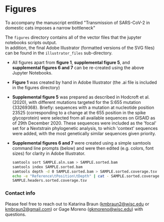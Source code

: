 # Figures
To accompany the manuscript entitled "Transmission of SARS-CoV-2 in domestic cats imposes a narrow bottleneck"

The `figures` directory contains all of the vector files that the jupyter notebooks scripts output.   
In addition, the final Adobe Illustrator (formatted versions of the SVG files) can be found in the `illustrator_files` sub-directory. 


- All figures apart from **figure 1**, **supplemental figure 5**, and **supplemental figures 6 and 7** can be re-created using the above Jupyter Notebooks. 
- **Figure 1** was created by hand in Adobe Illustrator (the .ai file is included in the figures directory)
- **Supplemental figure 5** was prepared as described in Hodcroft et al. (2020), with different mutations targeted for the S:655 mutation {33269368}. Briefly: sequences with a mutation at nucleotide position 23525 (corresponding to a change at the 655 position in the spike glycoprotein) were selected from all available sequences on GISAID as of 29th December 2020. These sequences were included as the 'focal' set for a Nextstrain phylogenetic analysis, to which 'context' sequences were added, with the most genetically similar sequences given priority.
- **Supplemental figures 6 and 7** were created using a simple samtools command line prompts (below) and were then edited (e.g. colors, font sizes) for clarity in Adobe Illustrator. 

    ```bash 
    samtools sort SAMPLE.aln.sam > SAMPLE.sorted.bam
    samtools index SAMPLE.sorted.bam
    samtools depth -d 0 SAMPLE.sorted.bam > SAMPLE.sorted.coverage.tsv
    echo -e "Reference\tPosition\tDepth" | cat - SAMPLE.sorted.coverage.tsv
    SAMPLE.headers.sorted.coverage.tsv
    ```
### Contact info 

Please feel free to reach out to Katarina Braun (kmbraun2@wisc.edu or kmbraun2@gmail.com) or Gage Moreno (gkmoreno@wisc.edu) with questions. 
